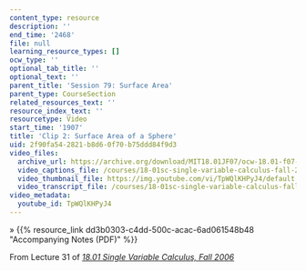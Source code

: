 ```yaml
---
content_type: resource
description: ''
end_time: '2468'
file: null
learning_resource_types: []
ocw_type: ''
optional_tab_title: ''
optional_text: ''
parent_title: 'Session 79: Surface Area'
parent_type: CourseSection
related_resources_text: ''
resource_index_text: ''
resourcetype: Video
start_time: '1907'
title: 'Clip 2: Surface Area of a Sphere'
uid: 2f90fa54-2821-b8d6-0f70-b75ddd84f9d3
video_files:
  archive_url: https://archive.org/download/MIT18.01JF07/ocw-18.01-f07-lec31_300k.mp4
  video_captions_file: /courses/18-01sc-single-variable-calculus-fall-2010/bcfc6971829950e2aadacc19568502a4_TpWQlKHPyJ4.vtt
  video_thumbnail_file: https://img.youtube.com/vi/TpWQlKHPyJ4/default.jpg
  video_transcript_file: /courses/18-01sc-single-variable-calculus-fall-2010/5d9f5afb1e3c209a56fe018599e1197e_TpWQlKHPyJ4.pdf
video_metadata:
  youtube_id: TpWQlKHPyJ4
---
```


» {{% resource_link dd3b0303-c4dd-500c-acac-6ad061548b48 "Accompanying Notes (PDF)" %}}

From Lecture 31 of [_18.01 Single Variable Calculus, Fall 2006_](/courses/18-01-single-variable-calculus-fall-2006/video_galleries/video-lectures)

